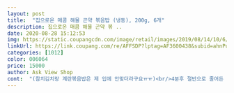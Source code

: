 ```yaml
---
layout: post 
title:  "집으로온 매콤 해물 곤약 볶음밥 (냉동), 200g, 6개" 
description: 집으로온 매콤 해물 곤약 볶 ..
date: 2020-08-28 15:12:53 
img: https://static.coupangcdn.com/image/retail/images/2019/08/14/10/6/b03ee117-827d-41cd-a7b7-d6232ace00de.jpg 
linkUrl: https://link.coupang.com/re/AFFSDP?lptag=AF3600438&subid=ahnPublicAsk&pageKey=281222394&itemId=892795094&vendorItemId=5245562936&traceid=V0-113-8fbf376c27c1ba4a 
categories: [1012] 
color: 006064 
price: 15000 
author: Ask View Shop 
cont:  "(참치김치랑 계란볶음밥은 제 입에 안맞더라구요ㅠㅠ)<br/>4분후 절반으로 줄어든 양 ㅋㅋ(사진 첨부)<br/><br/>강추입니당짱<br/>갠적으로 저는 완전 맵찔이라 요렇게만 먹어도 매콤한데<br/>계속 재구매하는 제품이예요<br/>고추랑 강황가루 넣어서 볶아먹어요<br/>곤약 볶음밥이라는 신박한 아이디어도 좋았지만<br/>곤약볶음밥이라고 해서<br/>궁금증을 가지고 주문했습니다<br/>그래도 중간중간 새우도 보이고<br/>그래서 맛있는 간편식이 아니라<br/>그래서 사진에 보이는 고추랑 마늘 파는 제가 따로 넣은거구요<br/>그렇다고 맛이 없다는건 아니예요<br/>그리고 저는 올리브유 두르고 파랑 마늘로 살짝 기름냈다가<br/>그중에 매콤해물곤약볶음밥을 해먹어보았어용!<br/>꼭꼭 씹어먹을수밖에 없어서 천천히 먹다보면<br/>낮은 칼로리에 반해서 구매를 했어요!<br/>냉동상태일때는 가득 차서 뚜껑을 꾹꾹 눌러담아<br/>냉동에서 갓 꺼내서 조리할때는 진짜 3가지다 모양이 비슷비슷한데<br/>너무도 낮은 칼로리가 매력적이고<br/>다 먹고나면 또 다른 다이어트 식품을 찾아 떠나보렵니다^^<br/>다른 다이어트 전문 쇼핑몰 볶음밥보다<br/>다른 비슷한 제품들 칼로리는 비슷해도 꼼꼼히 살펴보면<br/>다음날 새벽배송으로, 정말 아침에 일어나보니 문앞에 배송이 딱!<br/>다이어트 간편식 중에 [집으로ON] 제품이<br/>다이어트식이라고 생각하면 괜찮을것 같습니다<br/>당근이 많아서 당근맛도 많이나요^^;;<br/>맛과 양은, 일반 볶음밥 생각하면 아쉬울것 같구요<br/>맛있어서 금방 다 먹을것같아요<br/>매운거 잘먹는 분들에겐 그냥 콤콤일 수 있어요ㅋㅋㅋ<br/>사무실에서 점심대용으로 먹으려고 구매했구요<br/>살짝 비릿한 맛이 나기도 했는데 해물이라서 그런거겠죠?<br/>설탕이 들어간다거나 카놀라유를 쓰던데<br/>씹히는게 있어서 먹을만해요<br/>아무래도 다이어트 기간이라<br/>아쉽게도 재구매 예정은 없습니다!<br/>암튼 전 집으로ON 소고기곤약볶음밥이랑, 닭가슴살곤약볶음밥, 매콤해물볶음밥 이렇게 3개 추천드려요<br/>어제 저녁에 받아서 오늘 처음 먹어봤습니다.<br/><br/>이것도 진짜맛있었지만ㅋㅋ 요 매콤해물곤약볶음밥이 더 내 입맛에 딱ㅎ<br/>재료나 성분이 더 좋아요<br/>저렴한 가격에 오늘도 잘 먹겠습니다 ^^<br/>전에 그냥 해물볶음밥과 참치김치볶음밥도 조리해서 먹어보았었는데<br/>전자렌지에 4분 돌렸습니다<br/>점점 조리할수록 요리냄세랑 맛이 다 다릅니다!! 짱신기ㅋㅋㅋㅋ<br/>제 기준엔 맛있어요 ㅎㅎ<br/>진짜 3분안에 금방 요리가 완성되고 오징어, 당근, 새우들이 진짜 탱글탱글 신선하게 씹혀요!<br/>진짜 식단관리 제대로하시는 분들 중에<br/>집에서 전자렌지용 용기를 가지고와서 담아봤더니<br/>집으로온은 올리브유를 사용하고 쌀보다는 현미나 다른 곡물을 더 사용하는게 보여요^^(물론 쌀도 들어가지만)<br/>청정원 볶음밥 시리즈ㅋㅋㅋ 맛있다고해서 종류별로 여러개 시켰는데<br/>포만감도 듭니다<br/>한식은 꼭 먹어야한다는 분들에게 추천 드려요<br/>후라이팬에 기름살짝 두르고 볶아주면 더 맛있어요!ㅎ<br/>" 
---
```

